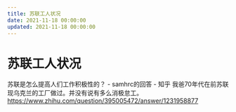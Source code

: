 ```yaml
---
title: 苏联工人状况
date: 2021-11-18 00:00:00
updated: 2021-11-18 00:00:00
---
```


# 苏联工人状况

苏联是怎么提高人们工作积极性的？ - samhrc的回答 - 知乎
我爸70年代在前苏联现乌克兰的工厂做过。并没有说有多么消极怠工。
https://www.zhihu.com/question/395005472/answer/1231958877

